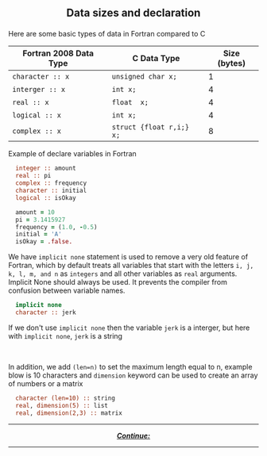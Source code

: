 ## <p align="center"> Data sizes and declaration </p>

Here are some basic types of data in Fortran compared to C
<br/>

| Fortran 2008 Data Type | C Data Type | Size (bytes) |
|-------------------|-------------|------|
| ```character :: x``` | ```unsigned char x;``` | 1 |
| ```interger :: x``` | ```int x;``` | 4 |
| ```real :: x``` | ```float  x;``` | 4 |
| ```logical :: x``` | ```int x;``` | 4 |
| ```complex :: x``` | ```struct {float r,i;} x;``` | 8 |

Example of declare variables in Fortran

```fortran
  integer :: amount
  real :: pi
  complex :: frequency
  character :: initial
  logical :: isOkay

  amount = 10
  pi = 3.1415927
  frequency = (1.0, -0.5)
  initial = 'A'
  isOkay = .false.
```

We have `implicit none` statement is used to remove a very old feature of Fortran, which by default treats all variables that start with the letters `i, j, k, l, m, and n` as `integers` and all other variables as `real` arguments. Implicit None should always be used. It prevents the compiler from confusion between variable names.

```fortran
  implicit none
  character :: jerk
```
If we don't use `implicit none` then the variable `jerk` is a interger, but here with `implicit none`, `jerk` is a string

<br/>

In addition, we add `(len=n)` to set the maximum length equal to n, example blow is 10 characters and `dimension` keyword can be used to create an array of numbers or a matrix

```fortran
  character (len=10) :: string
  real, dimension(5) :: list
  real, dimension(2,3) :: matrix 
```

---

<p align="center">
  <em>
    <b>
      <a href="/tutorial/.md">
        Continue: 
      </a>
    </b>
  </em>
</p>

---
